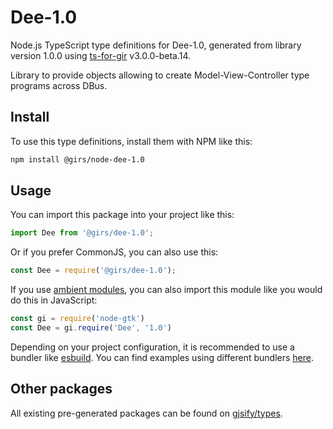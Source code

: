 
# Dee-1.0

Node.js TypeScript type definitions for Dee-1.0, generated from library version 1.0.0 using [ts-for-gir](https://github.com/gjsify/ts-for-gir) v3.0.0-beta.14.

Library to provide objects allowing to create Model-View-Controller type programs across DBus.

## Install

To use this type definitions, install them with NPM like this:
```bash
npm install @girs/node-dee-1.0
```

## Usage

You can import this package into your project like this:
```ts
import Dee from '@girs/dee-1.0';
```

Or if you prefer CommonJS, you can also use this:
```ts
const Dee = require('@girs/dee-1.0');
```

If you use [ambient modules](https://github.com/gjsify/ts-for-gir/tree/main/packages/cli#ambient-modules), you can also import this module like you would do this in JavaScript:

```ts
const gi = require('node-gtk')
const Dee = gi.require('Dee', '1.0')
```

Depending on your project configuration, it is recommended to use a bundler like [esbuild](https://esbuild.github.io/). You can find examples using different bundlers [here](https://github.com/gjsify/ts-for-gir/tree/main/examples).

## Other packages

All existing pre-generated packages can be found on [gjsify/types](https://github.com/gjsify/types).